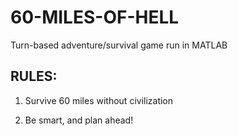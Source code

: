 # 60-MILES-OF-HELL
Turn-based adventure/survival game run in MATLAB
## RULES:
1) Survive 60 miles without civilization

2) Be smart, and plan ahead!

